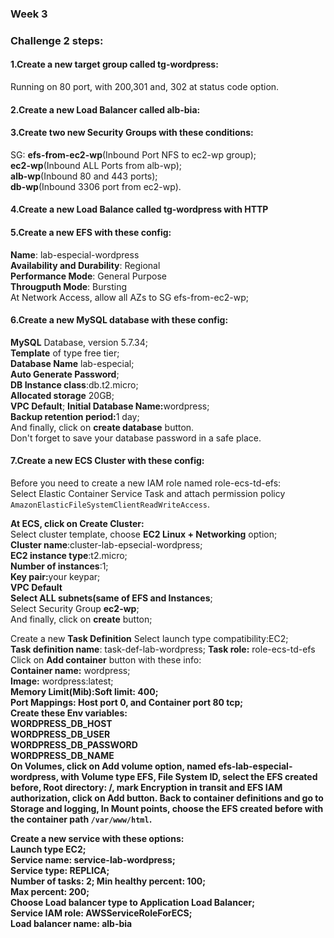 ### Week 3

### Challenge 2 steps:

#### 1.Create a new target group called tg-wordpress:
Running on 80 port, with 200,301 and, 302 at status code option.
#### 2.Create a new Load Balancer called alb-bia:

#### 3.Create two new Security Groups with these conditions:

SG: 
<b>efs-from-ec2-wp</b>(Inbound Port NFS to ec2-wp group);      
<b>ec2-wp</b>(Inbound ALL Ports from alb-wp);      
<b>alb-wp</b>(Inbound 80 and 443 ports);     
<b>db-wp</b>(Inbound 3306 port from ec2-wp).

#### 4.Create a new Load Balance called tg-wordpress with HTTP

#### 5.Create a new EFS with these config:
<b>Name</b>: lab-especial-wordpress        
<b>Availability and Durability</b>: Regional       
<b>Performance Mode</b>: General Purpose       
<b>Througputh Mode</b>: Bursting       
At Network Access, allow all AZs to SG efs-from-ec2-wp;     

#### 6.Create a new MySQL database with these config:
<b>MySQL</b> Database, version 5.7.34;      
<b>Template</b> of type free tier;      
<b>Database Name</b> lab-especial;      
<b>Auto Generate Password</b>;      
<b>DB Instance class</b>:db.t2.micro;       
<b>Allocated storage</b> 20GB;      
<b>VPC Default</b>;
<b>Initial Database Name:</b>wordpress;     
<b>Backup retention period:</b>1 day;       
And finally, click on <b>create database</b> button.        
Don't forget to save your database password in a safe place.

#### 7.Create a new ECS Cluster with these config:
Before you need to create a new IAM role named role-ecs-td-efs:      
Select Elastic Container Service Task and attach permission policy ```AmazonElasticFileSystemClientReadWriteAccess```.

<b>At ECS, click on Create Cluster:</b>     
Select cluster template, choose <b>EC2 Linux + Networking</b> option;       
<b>Cluster name</b>:cluster-lab-epsecial-wordpress;     
<b>EC2 instance type</b>:t2.micro;      
<b>Number of instances</b>:1;       
<b>Key pair:</b>your keypar;        
<b>VPC Default</b>      
<b>Select ALL subnets(same of EFS and Instances</b>;      
Select Security Group <b>ec2-wp</b>;        
And finally, click on <b>create</b> button;     

Create a new <b>Task Definition</b> 
Select launch type compatibility:EC2;       
<b>Task definition name</b>: task-def-lab-wordpress;
<b>Task role:</b> role-ecs-td-efs     
Click on <b>Add container</b> button with these info:       
<b>Container name:</b> wordpress;               
<b>Image:</b> wordpress:latest;      
<b>Memory Limit(Mib):<b>Soft limit: 400;        
<b>Port Mappings</b>: Host port 0, and Container port 80 tcp;     
<b>Create these Env variables:</b>      
WORDPRESS_DB_HOST   
WORDPRESS_DB_USER   
WORDPRESS_DB_PASSWORD      
WORDPRESS_DB_NAME   
On <b>Volumes</b>, click on <b>Add volume</b> option, named efs-lab-especial-wordpress, with Volume type <b>EFS</b>, File System ID, select the EFS created before, Root directory: /, mark Encryption in transit and EFS IAM authorization, click on Add button.
Back to container definitions and go to <b>Storage and logging</b>, In Mount points, choose the EFS created before with the container path ```/var/www/html```.

Create a new <b>service</b> with these options:     
Launch type <b>EC2</b>;     
Service name: <b>service-lab-wordpress</b>;     
Service type: REPLICA;      
Number of tasks: 2;
Min healthy percent: 100;        
Max percent: 200;       
Choose Load balancer type to <b>Application Load Balancer</b>;      
Service IAM role: AWSServiceRoleForECS;     
Load balancer name: alb-bia






